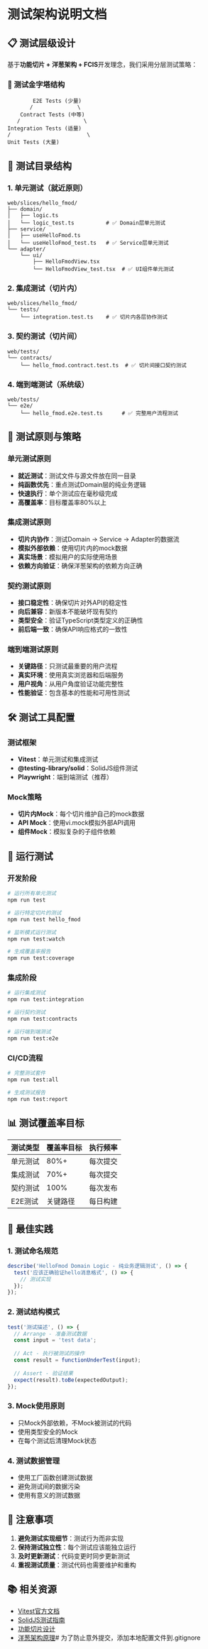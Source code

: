   # 测试架构说明文档

## 📋 测试层级设计

基于**功能切片 + 洋葱架构 + FCIS**开发理念，我们采用分层测试策略：

### 🔹 测试金字塔结构

```
        E2E Tests (少量)
       /              \
    Contract Tests (中等)
   /                    \
Integration Tests (适量)
/                        \
Unit Tests (大量)
```

## 📁 测试目录结构

### 1. 单元测试（就近原则）
```
web/slices/hello_fmod/
├── domain/
│   ├── logic.ts
│   └── logic_test.ts          # ✅ Domain层单元测试
├── service/
│   ├── useHelloFmod.ts
│   └── useHelloFmod_test.ts   # ✅ Service层单元测试
└── adapter/
    └── ui/
        ├── HelloFmodView.tsx
        └── HelloFmodView_test.tsx  # ✅ UI组件单元测试
```

### 2. 集成测试（切片内）
```
web/slices/hello_fmod/
└── tests/
    └── integration.test.ts    # ✅ 切片内各层协作测试
```

### 3. 契约测试（切片间）
```
web/tests/
└── contracts/
    └── hello_fmod.contract.test.ts  # ✅ 切片间接口契约测试
```

### 4. 端到端测试（系统级）
```
web/tests/
└── e2e/
    └── hello_fmod.e2e.test.ts      # ✅ 完整用户流程测试
```

## 🎯 测试原则与策略

### 单元测试原则
- **就近测试**：测试文件与源文件放在同一目录
- **纯函数优先**：重点测试Domain层的纯业务逻辑
- **快速执行**：单个测试应在毫秒级完成
- **高覆盖率**：目标覆盖率80%以上

### 集成测试原则
- **切片内协作**：测试Domain → Service → Adapter的数据流
- **模拟外部依赖**：使用切片内的mock数据
- **真实场景**：模拟用户的实际使用场景
- **依赖方向验证**：确保洋葱架构的依赖方向正确

### 契约测试原则
- **接口稳定性**：确保切片对外API的稳定性
- **向后兼容**：新版本不能破坏现有契约
- **类型安全**：验证TypeScript类型定义的正确性
- **前后端一致**：确保API响应格式的一致性

### 端到端测试原则
- **关键路径**：只测试最重要的用户流程
- **真实环境**：使用真实浏览器和后端服务
- **用户视角**：从用户角度验证功能完整性
- **性能验证**：包含基本的性能和可用性测试

## 🛠️ 测试工具配置

### 测试框架
- **Vitest**：单元测试和集成测试
- **@testing-library/solid**：SolidJS组件测试
- **Playwright**：端到端测试（推荐）

### Mock策略
- **切片内Mock**：每个切片维护自己的mock数据
- **API Mock**：使用vi.mock模拟外部API调用
- **组件Mock**：模拟复杂的子组件依赖

## 🚀 运行测试

### 开发阶段
```bash
# 运行所有单元测试
npm run test

# 运行特定切片的测试
npm run test hello_fmod

# 监听模式运行测试
npm run test:watch

# 生成覆盖率报告
npm run test:coverage
```

### 集成阶段
```bash
# 运行集成测试
npm run test:integration

# 运行契约测试
npm run test:contracts

# 运行端到端测试
npm run test:e2e
```

### CI/CD流程
```bash
# 完整测试套件
npm run test:all

# 生成测试报告
npm run test:report
```

## 📊 测试覆盖率目标

| 测试类型 | 覆盖率目标 | 执行频率 |
|---------|-----------|----------|
| 单元测试 | 80%+ | 每次提交 |
| 集成测试 | 70%+ | 每次提交 |
| 契约测试 | 100% | 每次发布 |
| E2E测试 | 关键路径 | 每日构建 |

## 🔧 最佳实践

### 1. 测试命名规范
```typescript
describe('HelloFmod Domain Logic - 纯业务逻辑测试', () => {
  test('应该正确验证hello消息格式', () => {
    // 测试实现
  });
});
```

### 2. 测试结构模式
```typescript
test('测试描述', () => {
  // Arrange - 准备测试数据
  const input = 'test data';
  
  // Act - 执行被测试的操作
  const result = functionUnderTest(input);
  
  // Assert - 验证结果
  expect(result).toBe(expectedOutput);
});
```

### 3. Mock使用原则
- 只Mock外部依赖，不Mock被测试的代码
- 使用类型安全的Mock
- 在每个测试后清理Mock状态

### 4. 测试数据管理
- 使用工厂函数创建测试数据
- 避免测试间的数据污染
- 使用有意义的测试数据

## 🚨 注意事项

1. **避免测试实现细节**：测试行为而非实现
2. **保持测试独立性**：每个测试应该能独立运行
3. **及时更新测试**：代码变更时同步更新测试
4. **重视测试质量**：测试代码也需要维护和重构

## 📚 相关资源

- [Vitest官方文档](https://vitest.dev/)
- [SolidJS测试指南](https://docs.solidjs.com/guides/testing)
- [功能切片设计](https://feature-sliced.design/)
- [洋葱架构原理](https://jeffreypalermo.com/2008/07/the-onion-architecture-part-1/)# 为了防止意外提交，添加本地配置文件到.gitignore
